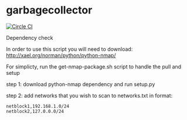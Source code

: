 # garbagecollector
[![Circle CI](https://circleci.com/gh/Jfach/garbagecollector.svg?style=shield)](https://circleci.com/gh/Jfach/garbagecollector)

Dependency check

In order to use this script you will need to download:
http://xael.org/norman/python/python-nmap/

For simplicty, run the get-nmap-package.sh script to handle the pull and setup

step 1:
download python-nmap dependency and run setup.py 

step 2: 
add networks that you wish to scan to networks.txt
in format:
```
netblock1,192.168.1.0/24
netblock2,127.0.0.0/24
```
